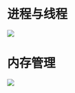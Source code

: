 # 进程与线程

![](https://github.com/Crpdim/crpdim.github.io/raw/main/process.png)

# 内存管理

![](https://github.com/Crpdim/crpdim.github.io/raw/main/memary.png)